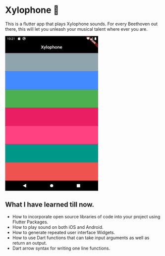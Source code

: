 
# Xylophone 🎹

This is a flutter app that plays Xylophone sounds. For every Beethoven out there, this will let you unleash your musical talent where ever you are. 

<img src="https://github.com/Adarsh9616/Xylophone_App_Using_Flutter/blob/new/Screenshot_1593967905.png" width="300" height="500">

## What I have learned till now.

- How to incorporate open source libraries of code into your project using Flutter Packages.
- How to play sound on both iOS and Android.
- How to generate repeated user interface Widgets.
- How to use Dart functions that can take input arguments as well as return an output.
- Dart arrow syntax for writing one line functions.
